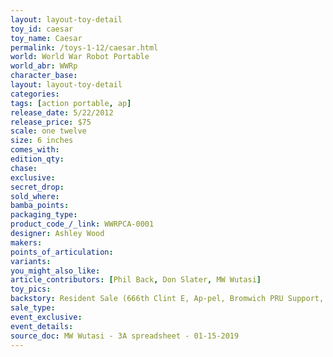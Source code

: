 ```yaml
---
layout: layout-toy-detail 
toy_id: caesar
toy_name: Caesar
permalink: /toys-1-12/caesar.html
world: World War Robot Portable
world_abr: WWRp
character_base: 
layout: layout-toy-detail
categories: 
tags: [action portable, ap] 
release_date: 5/22/2012
release_price: $75 
scale: one twelve
size: 6 inches
comes_with: 
edition_qty: 
chase: 
exclusive: 
secret_drop: 
sold_where: 
bamba_points: 
packaging_type: 
product_code_/_link: WWRPCA-0001
designer: Ashley Wood
makers: 
points_of_articulation: 
variants: 
you_might_also_like: 
article_contributors: [Phil Back, Don Slater, MW Wutasi]
toy_pics: 
backstory: Resident Sale (666th Clint E, Ap-pel, Bromwich PRU Support, Deep Comm, Dutch Merc, EMGY NYC TRG, Gravedigger, JEA GSC, Jungler DBG, Surgeon G)
sale_type: 
event_exclusive: 
event_details: 
source_doc: MW Wutasi - 3A spreadsheet - 01-15-2019
---
```


